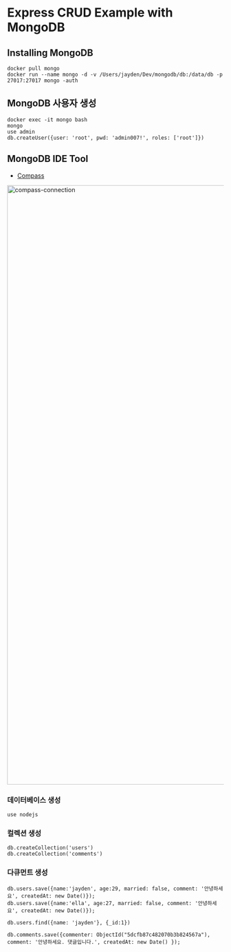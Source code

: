 # Express CRUD Example with MongoDB

## Installing MongoDB
```
docker pull mongo
docker run --name mongo -d -v /Users/jayden/Dev/mongodb/db:/data/db -p 27017:27017 mongo -auth
```

## MongoDB 사용자 생성
```
docker exec -it mongo bash
mongo
use admin
db.createUser({user: 'root', pwd: 'admin007!', roles: ['root']})
```

## MongoDB IDE Tool
- [Compass](https://www.mongodb.com/download-center/compass)

<img width="1392" alt="compass-connection" src="https://user-images.githubusercontent.com/43853352/68990632-d2a06680-0898-11ea-8a88-03a935c1a78c.png">

### 데이터베이스 생성
```
use nodejs
```

### 컬렉션 생성
```
db.createCollection('users')
db.createCollection('comments')
```

### 다큐먼트 생성
```
db.users.save({name:'jayden', age:29, married: false, comment: '안녕하세요', createdAt: new Date()});
db.users.save({name:'ella', age:27, married: false, comment: '안녕하세요', createdAt: new Date()});

db.users.find({name: 'jayden'}, {_id:1})

db.comments.save({commenter: ObjectId("5dcfb87c482070b3b824567a"), comment: '안녕하세요. 댓글입니다.', createdAt: new Date() });
```